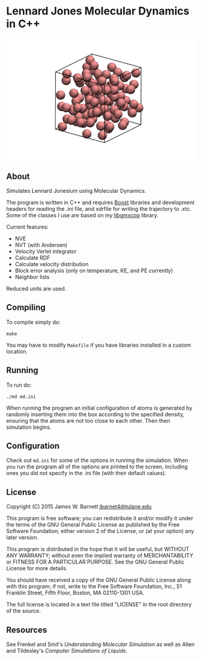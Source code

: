 # Lennard Jones Molecular Dynamics in C++

![Box of Lennard-Jonesium](lj.png)

## About

Simulates Lennard Jonesium using Molecular Dynamics.

The program is written in C++ and requires [Boost](http://www.boost.org/)
libraries and development headers for reading the .ini file, and xdrfile for
writing the trajectory to .xtc. Some of the classes I use are based on my
[libgmxcpp](https://github.com/wesbarnett/libgmxcpp) library.

Current features:

* NVE
* NVT (with Andersen)
* Velocity Verlet integrator
* Calculate RDF
* Calculate velocity distribution
* Block error analysis (only on temperature, KE, and PE currently)
* Neighbor lists

Reduced units are used. 

## Compiling

To compile simply do:

    make

You may have to modify `Makefile` if you have libraries installed in a custom
location.

## Running

To run do:

    ./md md.ini

When running the program an initial configuration of
atoms is generated by randomly inserting them into the box according to the
specified density, ensuring that the atoms are not too close to each other. Then
then simulation begins.

## Configuration

Check out `md.ini` for some of the options in running the simulation. When you
run the program all of the options are printed to the screen, including ones you
did not specify in the .ini file (with their default values).

## License

Copyright (C) 2015 James W. Barnett <jbarnet4@tulane.edu>

This program is free software; you can redistribute it and/or modify it under
the terms of the GNU General Public License as published by the Free Software
Foundation; either version 2 of the License, or (at your option) any later
version.

This program is distributed in the hope that it will be useful, but WITHOUT ANY
WARRANTY; without even the implied warranty of MERCHANTABILITY or FITNESS FOR A
PARTICULAR PURPOSE.  See the GNU General Public License for more details.

You should have received a copy of the GNU General Public License along with
this program; if not, write to the Free Software Foundation, Inc., 51
Franklin Street, Fifth Floor, Boston, MA 02110-1301 USA.

The full license is located in a text file titled "LICENSE" in the root
directory of the source.

## Resources

See Frenkel and Smit's *Understanding Molecular Simulation* as well as Allen and
Tildesley's *Computer Simulations of Liquids*.
